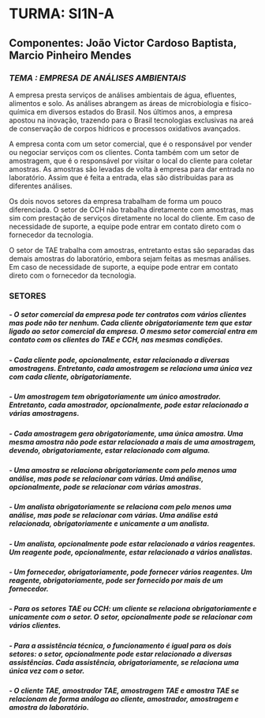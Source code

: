 <H1>TURMA: SI1N-A</H1>
<h2></h2Componentes:>Componentes: João Victor Cardoso Baptista, Marcio Pinheiro Mendes </h2>

*<H3>TEMA : EMPRESA DE ANÁLISES AMBIENTAIS</H3>*

A empresa presta serviços de análises ambientais de água, efluentes, alimentos e solo. As análises abrangem as áreas de microbiologia e físico-química em diversos estados do Brasil. Nos últimos anos, a empresa apostou na inovação, trazendo para o Brasil tecnologias exclusivas na areá de conservação de corpos hidricos e processos oxidativos avançados.

A empresa conta com um setor comercial, que é o responsável por vender ou negociar serviços com os clientes. Conta também com um setor de amostragem, que é o responsável por visitar o local do cliente para coletar amostras. As amostras são levadas de volta à empresa para dar entrada no laboratório. Assim que é feita a entrada, elas são distribuídas para as diferentes análises.

Os dois novos setores da empresa trabalham de forma um pouco diferenciada. O setor de CCH não trabalha diretamente com amostras, mas sim com prestação de serviços diretamente no local do cliente. Em caso de necessidade de suporte, a equipe pode entrar em contato direto com o fornecedor da tecnologia.

O setor de TAE trabalha com amostras, entretanto estas são separadas das demais amostras do laboratório, embora sejam feitas as mesmas análises. Em caso de necessidade de suporte, a equipe pode entrar em contato direto com o fornecedor da tecnologia.

<H3>SETORES</H3>


##### - O setor comercial da empresa pode ter contratos com vários clientes mas pode não ter nenhum. Cada cliente obrigatoriamente tem que estar ligado ao setor comercial da empresa. O mesmo setor comercial entra em contato com os clientes do TAE e CCH, nas mesmas condições.

##### - Cada cliente pode, opcionalmente, estar relacionado a diversas amostragens. Entretanto, cada amostragem se relaciona uma única vez com cada cliente, obrigatoriamente.

##### - Um amostragem tem obrigatoriamente um único amostrador. Entretanto, cada amostrador, opcionalmente, pode estar relacionado a várias amostragens.

##### - Cada amostragem gera obrigatoriamente, uma única amostra. Uma mesma amostra não pode estar relacionada a mais de uma amostragem, devendo, obrigatoriamente, estar relacionado com alguma.

##### - Uma amostra se relaciona obrigatoriamente com pelo menos uma análise, mas pode se relacionar com várias. Umá análise, opcionalmente, pode se relacionar com várias amostras.

##### - Um analista obrigatoriamente se relaciona com pelo menos uma análise, mas pode se relacionar com várias. Uma análise está relacionada, obrigatoriamente e unicamente a um analista.

##### - Um analista, opcionalmente pode estar relacionado a vários reagentes. Um reagente pode, opcionalmente, estar relacionado a vários analistas.

##### - Um fornecedor, obrigatoriamente, pode fornecer vários reagentes. Um reagente, obrigatoriamente, pode ser fornecido por mais de um fornecedor.

##### - Para os setores TAE ou CCH: um cliente se relaciona obrigatoriamente e unicamente com o setor. O setor, opcionalmente pode se relacionar com vários clientes.

##### - Para a assistência técnica, o funcionamento é igual para os dois setores: o setor, opcionalmente pode estar relacionado a diversas assistências. Cada assistência, obrigatoriamente, se relaciona uma única vez com o setor.

##### - O cliente TAE, amostrador TAE, amostragem TAE e amostra TAE se relacionam de forma análoga ao cliente, amostrador, amostragem e amostra do laboratório.

